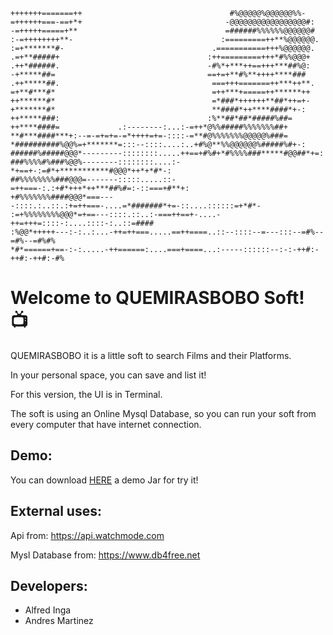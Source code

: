 
```
+++++++=======++                                 #%@@@@@%@@@@@@%%-              
=++++++===-==+*+                                -@@@@@@@@@@@@@@@@@#:            
-=+++++=====+**                                 =######%%%%%%@@@@@@#            
:-=++++++++**-                                 :=========++**%@@@@@@.           
:=+*******#-                                 .===========+++%@@@@@@.           
.=+**#####+                                 :++=========+++*#%%@@@+            
.++*######.                                 -#%*+***++==+++***##%@:            
-+*****##=                                  ==+=+**#%**++++****###             
.++*****##.                                  ===+++=======++***++**.            
=+**#***#*                                   =++***+=====++******++             
++******#*                                   =*###*++++++**##*++=+-             
+*******#*                                   **####*++****####*+-:              
++*****###:                                 :%**##*##*#####%##=                 
++****####=             .:--------:...:-=++*@%%#####%%%%%%%##+                  
**#***####***+:--=-=+=+=-=*++++=+=-::::-=**#@%%%%%%%@@@@@%###=                  
*##########%@@%=+*******=:::--::::....:..+#%@**%%@@@@@@%#####%#+-:              
######%#####@@@*---------::::::::.....++==+#%#+*#%%%%###*****#@@##*+=:          
###%%%%#%###%@@%--------::::::::....:-*+==+-:=#*+***********#@@@*++*+*#*-:      
##%%%%%%%%###@@@=-------:::::.....::-=++===-:.:+#*+++*++***##%#=:-::===+#**+:   
+#%%%%%%%####@@@*===----::::.:..::.:+=++===-....=*#######*+=-::....::::::=+*#*-
:=+%%%%%%%%@@@*=+==---::::.::..:-===++==+-....-++=+++=::::-:....::::-:..::=####
:%@@*+++++---:-:..:...-++=++===.....==++====..::--::::--=---:::--=#%--=#%--=#%#%
*#*======+==-:-:.....-++======:....===+====...:-----::::::--:-:-++#:-++#:-++#:-#%
```

# Welcome to QUEMIRASBOBO Soft! :tv:

QUEMIRASBOBO it is a little soft to search Films and their Platforms.

In your personal space, you can save and list it!

For this version, the UI is in Terminal.

The soft is using an Online Mysql Database, so you can run your soft from every computer that have internet connection.

## Demo:

You can download <a href="https://drive.google.com/file/d/11QHAcIlKWygH3RgMNAK1slPGNfTqY350/view?usp=sharing">HERE</a> a demo Jar for try it!


## External uses:

Api from: <a href="https://api.watchmode.com/">https://api.watchmode.com</a>

Mysl Database from: <a href="https://www.db4free.net/">https://www.db4free.net</a>

## Developers:

- Alfred Inga
- Andres Martinez
